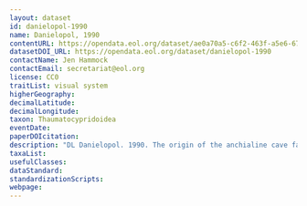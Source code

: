 ```yaml
---
layout: dataset
id: danielopol-1990
name: Danielopol, 1990
contentURL: https://opendata.eol.org/dataset/ae0a70a5-c6f2-463f-a5e6-676d92a70f47/resource/2a8fbe65-8d41-480c-967a-36a3804ac1c4/download/danielopol.zip
datasetDOI_URL: https://opendata.eol.org/dataset/danielopol-1990
contactName: Jen Hammock
contactEmail: secretariat@eol.org
license: CC0
traitList: visual system
higherGeography:
decimalLatitude:
decimalLongitude:
taxon: Thaumatocypridoidea
eventDate:
paperDOIcitation: 
description: "DL Danielopol. 1990. The origin of the anchialine cave fauna ,Aei the ,Aeudeep sea,Aeu versus the ,Aeushallow water,Aeu hypothesis tested against the empirical evidence of the Thaumatocyprididae (Ostracoda) Bijdragen tot de Dierkunde, 60 (3/4):137-143	https://pdfs.semanticscholar.org/1769/02a3e1911b3d074ff0f7a8d516e3df6a0d83.pdf"
taxaList: 
usefulClasses:
dataStandard:
standardizationScripts:
webpage:
---
```


